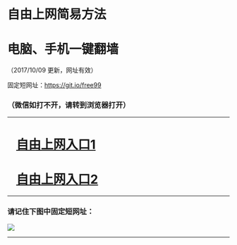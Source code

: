 ﻿# 自由上网简易方法

# 电脑、手机一键翻墙

（2017/10/09 更新，网址有效）

固定短网址：https://git.io/free99

### （微信如打不开，请转到浏览器打开）


***





# &nbsp;&nbsp; <a href="http://ft939124354.fwq-tz-1001.info/fwqtz01.html?t=100900121754 " target="_blank">自由上网入口1</a>
# &nbsp;&nbsp; <a href="http://ft2821418805.fwq-tz-1002.info/fwqtz02.html?t=100900122577 " target="_blank">自由上网入口2</a>
***

### 请记住下图中固定短网址：

<img src="https://s3-us-west-2.amazonaws.com/fwq-1001/yjfq-20170905okok.png" /> 


***

